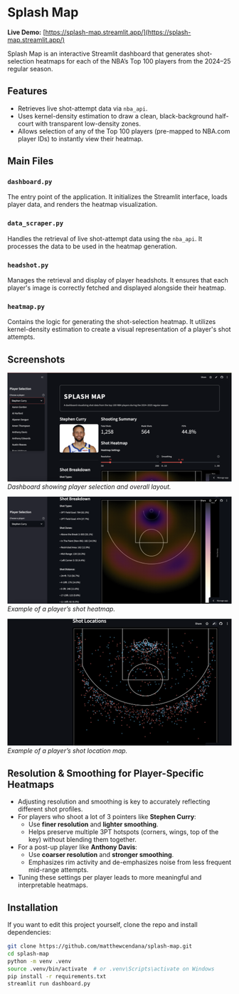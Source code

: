 # Splash Map

**Live Demo:** [https://splash-map.streamlit.app/](https://splash-map.streamlit.app/)

Splash Map is an interactive Streamlit dashboard that generates shot-selection heatmaps for each of the NBA’s Top 100 players from the 2024–25 regular season.

## Features

- Retrieves live shot-attempt data via `nba_api`.
- Uses kernel-density estimation to draw a clean, black-background half-court with transparent low-density zones.
- Allows selection of any of the Top 100 players (pre-mapped to NBA.com player IDs) to instantly view their heatmap.

## Main Files

### `dashboard.py`

The entry point of the application. It initializes the Streamlit interface, loads player data, and renders the heatmap visualization.

### `data_scraper.py`

Handles the retrieval of live shot-attempt data using the `nba_api`. It processes the data to be used in the heatmap generation.

### `headshot.py`

Manages the retrieval and display of player headshots. It ensures that each player's image is correctly fetched and displayed alongside their heatmap.

### `heatmap.py`

Contains the logic for generating the shot-selection heatmap. It utilizes kernel-density estimation to create a visual representation of a player's shot attempts.

## Screenshots

![Dashboard View](https://github.com/matthewcendana/splash-map/blob/76697af231826321833ffe61ac0e7afac31cd1c6/dashboard.png)  
*Dashboard showing player selection and overall layout.*

![Heatmap Example](https://github.com/matthewcendana/splash-map/blob/76697af231826321833ffe61ac0e7afac31cd1c6/heatmap.png)  
*Example of a player’s shot heatmap.*

![Show Location Map Example](https://github.com/matthewcendana/splash-map/blob/76697af231826321833ffe61ac0e7afac31cd1c6/shot_location_map.png) 
*Example of a player’s shot location map.*

## Resolution & Smoothing for Player-Specific Heatmaps
- Adjusting resolution and smoothing is key to accurately reflecting different shot profiles.
- For players who shoot a lot of 3 pointers like **Stephen Curry**:
  - Use **finer resolution** and **lighter smoothing**.
  - Helps preserve multiple 3PT hotspots (corners, wings, top of the key) without blending them together.
- For a post-up player like **Anthony Davis**:
  - Use **coarser resolution** and **stronger smoothing**.
  - Emphasizes rim activity and de-emphasizes noise from less frequent mid-range attempts.
- Tuning these settings per player leads to more meaningful and interpretable heatmaps.

## Installation
If you want to edit this project yourself, clone the repo and install dependencies:
```bash
git clone https://github.com/matthewcendana/splash-map.git
cd splash-map
python -m venv .venv
source .venv/bin/activate  # or .venv\Scripts\activate on Windows
pip install -r requirements.txt
streamlit run dashboard.py


